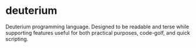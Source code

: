 # deuterium
Deuterium programming language. Designed to be readable and terse while supporting features useful for both practical purposes, code-golf, and quick scripting.
